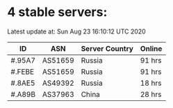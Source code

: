 # 4 stable servers:

Latest update at: Sun Aug 23 16:10:12 UTC 2020

| ID | ASN | Server Country | Online |
| -- | --- | -------------- | ------ |
| #.95A7 | AS51659 | Russia | 91 hrs |
| #.FEBE | AS51659 | Russia | 91 hrs |
| #.8AE5 | AS49392 | Russia | 18 hrs |
| #.A89B | AS37963 | China | 28 hrs |

